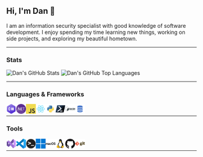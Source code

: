 ## Hi, I'm Dan 👋

I am an information security specialist with good knowledge of software development. I enjoy spending my time learning new things, working on side projects, and exploring my beautiful hometown.

---

### Stats

<p float="left">
  <img alt="Dan's GitHub Stats" src="https://github-readme-stats.vercel.app/api?username=dan-koller&show_icons=true&hide_border=true&theme=transparent" height=165px />
  <img alt="Dan's GitHub Top Languages" src="https://github-readme-stats.vercel.app/api/top-langs/?username=dan-koller&hide_border=true&layout=compact&theme=transparent" height=165px />
</p>

---

### Languages & Frameworks

<img align="left" alt="C#" width="26px" src="https://raw.githubusercontent.com/github/explore/main/topics/csharp/csharp.png" />
<img align="left" alt=".NET" width="26px" src="https://raw.githubusercontent.com/github/explore/main/topics/dotnet/dotnet.png" />

<img align="left" alt="JavaScript" width="26px" src="https://raw.githubusercontent.com/github/explore/main/topics/javascript/javascript.png" />
<img align="left" alt="React" width="26px" src="https://raw.githubusercontent.com/github/explore/main/topics/react/react.png" />

<img align="left" alt="Python" width="26px" src="https://raw.githubusercontent.com/github/explore/main/topics/python/python.png" />

<img align="left" alt="PowerShell" width="26px" src="https://raw.githubusercontent.com/github/explore/main/topics/powershell/powershell.png" />
<img align="left" alt="Bash" width="26px" src="https://raw.githubusercontent.com/github/explore/main/topics/bash/bash.png" />

<img align="left" alt="SQL" width="26px" src="https://raw.githubusercontent.com/github/explore/main/topics/sql/sql.png" />

<br />

---

### Tools

<img align="left" alt="Visual Studio" width="26px" src="https://raw.githubusercontent.com/github/explore/main/topics/visual-studio/visual-studio.png" />
<img align="left" alt="Visual Studio Code" width="26px" src="https://raw.githubusercontent.com/github/explore/main/topics/visual-studio-code/visual-studio-code.png" />
<img align="left" alt="Terminal" width="26px" src="https://raw.githubusercontent.com/github/explore/main/topics/terminal/terminal.png" />

<img align="left" alt="Windows" width="26px" src="https://raw.githubusercontent.com/github/explore/main/topics/windows/windows.png" />
<img align="left" alt="MacOS" width="26px" src="https://raw.githubusercontent.com/github/explore/main/topics/macos/macos.png" />
<img align="left" alt="Linux" width="26px" src="https://raw.githubusercontent.com/github/explore/main/topics/linux/linux.png" />

<img align="left" alt="GitHub" width="26px" src="https://raw.githubusercontent.com/github/explore/main/topics/github/github.png" />
<img align="left" alt="Git" width="26px" src="https://raw.githubusercontent.com/github/explore/main/topics/git/git.png" />
<br />

---

